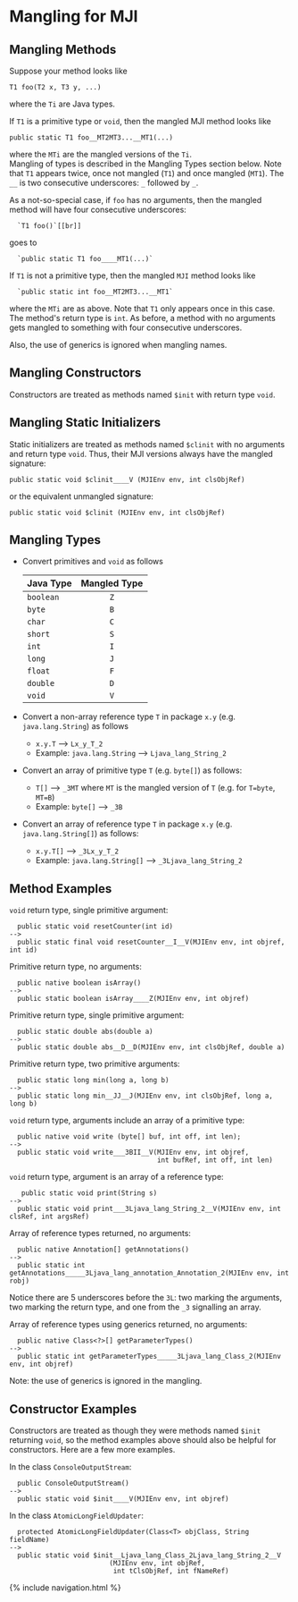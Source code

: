 # Mangling for MJI #
## Mangling Methods ##
Suppose your method looks like 

~~~~~~~~ {.java}
T1 foo(T2 x, T3 y, ...)
~~~~~~~~

where the `Ti` are Java types.

If `T1` is a primitive type or `void`, then the mangled MJI method looks
like

~~~~~~~~ {.java}
public static T1 foo__MT2MT3...__MT1(...)
~~~~~~~~

where the `MTi` are the mangled versions of the `Ti`.  
Mangling of types is described in the Mangling Types section below. 
Note that `T1` appears twice, once not mangled (`T1`) and once mangled
(`MT1`).  The `__` is two consecutive underscores: `_` followed by
`_`.

As a not-so-special case, if `foo` has no arguments, then the mangled method
will have four consecutive underscores:

~~~~~~~~ {.java}
  `T1 foo()`[[br]]
~~~~~~~~

goes to

~~~~~~~~ {.java}
  `public static T1 foo____MT1(...)`
~~~~~~~~

If `T1` is not a primitive type, then the mangled `MJI` method looks like 

~~~~~~~~ {.java}
  `public static int foo__MT2MT3...__MT1`
~~~~~~~~

where the `MTi` are as above.  Note that `T1` only appears once in this
case.  The method's return type is `int`.  As before, a method with no
arguments gets mangled to something with four consecutive underscores.

Also, the use of generics is ignored when mangling names.


## Mangling Constructors ##
Constructors are treated as methods named `$init` with return type `void`.


## Mangling Static Initializers ##
Static initializers are treated as methods named `$clinit` with no
arguments and return type `void`.  Thus, their MJI versions always
have the mangled signature:

~~~~~~~~ {.java}
public static void $clinit____V (MJIEnv env, int clsObjRef)
~~~~~~~~

or the equivalent unmangled signature:

~~~~~~~~ {.java}
public static void $clinit (MJIEnv env, int clsObjRef)
~~~~~~~~


## Mangling Types ##
  - Convert primitives and `void` as follows

    |Java Type|Mangled Type|
    | ------- |:---:|
    |`boolean`|`Z`|
    |`byte`   |`B`|
    |`char`   |`C`|
    |`short`  |`S`|
    |`int`    |`I`|
    |`long`   |`J`|
    |`float`  |`F`|
    |`double` |`D`|
    |`void`   |`V`|

  - Convert a non-array reference type `T` in package `x.y`
    (e.g. `java.lang.String`) as follows
    - `x.y.T`   --> `Lx_y_T_2`
    - Example: `java.lang.String` --> `Ljava_lang_String_2`

  - Convert an array of primitive type `T`
    (e.g. `byte[]`) as follows:
    - `T[]` --> `_3MT`  where `MT` is the mangled version of `T`
      (e.g. for `T=byte`, `MT=B`)
    - Example: `byte[]` --> `_3B`

  - Convert an array of reference type `T` in package `x.y`
    (e.g. `java.lang.String[]`) as follows:
    - `x.y.T[]` --> `_3Lx_y_T_2`
    - Example: `java.lang.String[]` --> `_3Ljava_lang_String_2`


## Method Examples ##

 `void` return type, single primitive argument:

~~~~~~~~ {.java}
  public static void resetCounter(int id)
-->
  public static final void resetCounter__I__V(MJIEnv env, int objref, int id)
~~~~~~~~

 Primitive return type, no arguments:

~~~~~~~~ {.java}
  public native boolean isArray()
-->
  public static boolean isArray____Z(MJIEnv env, int objref)
~~~~~~~~

 Primitive return type, single primitive argument:

~~~~~~~~ {.java}
  public static double abs(double a)
-->
  public static double abs__D__D(MJIEnv env, int clsObjRef, double a)
~~~~~~~~

 Primitive return type, two primitive arguments:

~~~~~~~~ {.java}
  public static long min(long a, long b)
--> 
  public static long min__JJ__J(MJIEnv env, int clsObjRef, long a, long b)
~~~~~~~~


 `void` return type, arguments include an array of a primitive type:

~~~~~~~~ {.java}
  public native void write (byte[] buf, int off, int len);
-->
  public static void write___3BII__V(MJIEnv env, int objref,
                                     int bufRef, int off, int len)
~~~~~~~~


 `void` return type, argument is an array of a reference type: 

~~~~~~~~ {.java}
   public static void print(String s)
-->
  public static void print___3Ljava_lang_String_2__V(MJIEnv env, int clsRef, int argsRef)
~~~~~~~~

 Array of reference types returned, no arguments: 
 
~~~~~~~~ {.java}
  public native Annotation[] getAnnotations()
-->
  public static int getAnnotations_____3Ljava_lang_annotation_Annotation_2(MJIEnv env, int robj)
~~~~~~~~
   Notice there are 5 underscores before the `3L`: two marking the
   arguments, two marking the return type, and one from the `_3`
   signalling an array.

 Array of reference types using generics returned, no arguments:

~~~~~~~~ {.java}
  public native Class<?>[] getParameterTypes()
-->
  public static int getParameterTypes_____3Ljava_lang_Class_2(MJIEnv env, int objref)
~~~~~~~~
    
Note: the use of generics is ignored in the mangling.



## Constructor Examples ##

Constructors are treated as though they were methods named `$init`
returning `void`, so the method examples above should also be helpful
for constructors.  Here are a few more examples.

In the class `ConsoleOutputStream`:

~~~~~~~~ {.java}
  public ConsoleOutputStream()
-->
  public static void $init____V(MJIEnv env, int objref)
~~~~~~~~

In the class `AtomicLongFieldUpdater`:

~~~~~~~~ {.java}
  protected AtomicLongFieldUpdater(Class<T> objClass, String fieldName)
-->
  public static void $init__Ljava_lang_Class_2Ljava_lang_String_2__V
                         (MJIEnv env, int objRef,
                          int tClsObjRef, int fNameRef)
~~~~~~~~

{% include navigation.html %}
